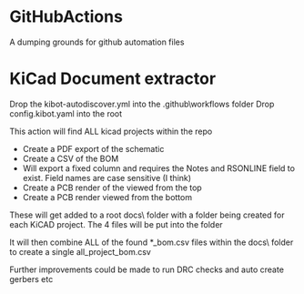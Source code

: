 # GitHubActions
A dumping grounds for github automation files

# KiCad Document extractor

Drop the kibot-autodiscover.yml into the .github\workflows folder 
Drop config.kibot.yaml into the root

This action will find ALL kicad projects within the repo

 - Create a PDF export of the schematic
 - Create a CSV of the BOM 
 - Will export a fixed column and requires the Notes and RSONLINE field to exist. Field names are case sensitive (I think)
 - Create a PCB render of the viewed from the top
 - Create a PCB render viewed from the bottom

These will get added to a root docs\ folder with a folder being created for each KiCAD project. The 4 files will be put into the folder

It will then combine ALL of the found *_bom.csv files within the docs\ folder to create a single all_project_bom.csv

Further improvements could be made to run DRC checks and auto create gerbers etc
